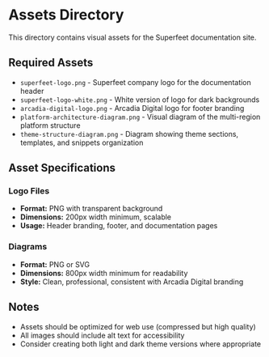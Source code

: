 # Assets Directory

This directory contains visual assets for the Superfeet documentation site.

## Required Assets

- `superfeet-logo.png` - Superfeet company logo for the documentation header
- `superfeet-logo-white.png` - White version of logo for dark backgrounds
- `arcadia-digital-logo.png` - Arcadia Digital logo for footer branding
- `platform-architecture-diagram.png` - Visual diagram of the multi-region platform structure
- `theme-structure-diagram.png` - Diagram showing theme sections, templates, and snippets organization

## Asset Specifications

### Logo Files
- **Format:** PNG with transparent background
- **Dimensions:** 200px width minimum, scalable
- **Usage:** Header branding, footer, and documentation pages

### Diagrams
- **Format:** PNG or SVG
- **Dimensions:** 800px width minimum for readability
- **Style:** Clean, professional, consistent with Arcadia Digital branding

## Notes

- Assets should be optimized for web use (compressed but high quality)
- All images should include alt text for accessibility
- Consider creating both light and dark theme versions where appropriate
